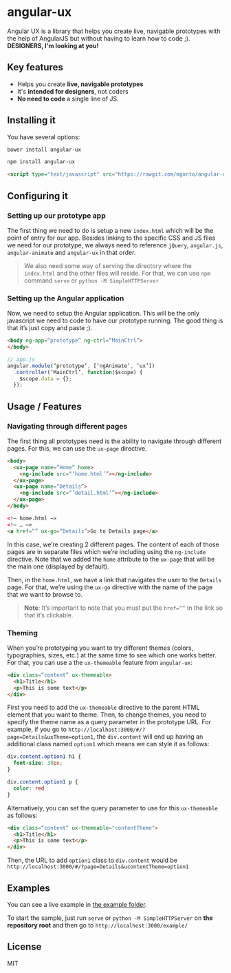 # angular-ux

Angular UX is a library that helps you create live, navigable prototypes with the help of AngularJS but without having to learn how to code ;). **DESIGNERS, I'm looking at you!**

## Key features

* Helps you create **live, navigable prototypes**
* It's **intended for designers**, not coders
* **No need to code** a single line of JS.

## Installing it

You have several options:

````bash
bower install angular-ux
````

````bash
npm install angular-ux
````

````html
<script type="text/javascript" src="https://rawgit.com/mgonto/angular-ux/master/dist/angular-ux.js"></script>
````

## Configuring it

### Setting up our prototype app
The first thing we need to do is setup a new `index.html` which will be the point of entry for our app. 
Besides linking to the specific CSS and JS files we need for our prototype, we always need to reference `jQuery`, `angular.js`, `angular-animate` and `angular-ux` in that order.

> We also need some way of serving the directory where the `index.html` and the other files will reside. For that, we can use `npm` command `serve` or `python -M SimpleHTTPServer`

### Setting up the Angular application

Now, we need to setup the Angular application. This will be the only javascript we need to code to have our prototype running. The good thing is that it’s just copy and paste ;).

```html
<body ng-app=“prototype” ng-ctrl=“MainCtrl”>
</body>
```

```js
// app.js
angular.module(‘prototype’, [‘ngAnimate’, ‘ux’])
  .controller(‘MainCtrl’, function($scope) {
    $scope.data = {};
  });
```

## Usage / Features

### Navigating through different pages
The first thing all prototypes need is the ability to navigate through different pages. 
For this, we can use the `ux-page` directive.

```html
<body>
  <ux-page name=“Home” home>
    <ng-include src=“’home.html’”></ng-include>
  </ux-page>
  <ux-page name=“Details”>
    <ng-include src=“’detail.html’”></ng-include>
  </ux-page>
</body>
```
```html
<!— home.html —>
<!— … —>
<a href=“” ux-go=“Details”>Go to Details page</a>
```

In this case, we’re creating 2 different pages. The content of each of those pages are in separate files which we’re including using the `ng-include` directive. Note that we added the `home` attribute to the `ux-page` that will be the main one (displayed by default).

Then, in the `home.html`, we have a link that navigates the user to the `Details` page. For that, we’re using the `ux-go` directive with the name of the page that we want to browse to.

> **Note**: It’s important to note that you must put the `href=“”` in the link so that it’s clickable.

### Theming

When you’re prototyping you want to try different themes (colors, typographies, sizes, etc.) at the same time to see which one works better.
For that, you can use a the `ux-themeable` feature from `angular-ux`:

```html
<div class=“content” ux-themeable>
  <h1>Title</h1>
  <p>This is some text</p>
</div>
```

First you need to add the `ux-themeable` directive to the parent HTML element that you want to theme. Then, to change themes, you need to specify the theme name as a query parameter in the prototype URL. For example, if you go to `http://localhost:3000/#/?page=Details&uxTheme=option1`, the `div.content` will end up having an additional class named `option1` which means we can style it as follows:

```css
div.content.option1 h1 {
  font-size: 38px;
}

div.content.option1 p {
  color: red
}
```

Alternatively, you can set the query parameter to use for this `ux-themeable` as follows:

```html
<div class=“content” ux-themeable="contentTheme">
  <h1>Title</h1>
  <p>This is some text</p>
</div>
```

Then, the URL to add `option1` class to `div.content` would be `http://localhost:3000/#/?page=Details&ucontentTheme=option1`

## Examples

You can see a live example in [the example folder](https://github.com/mgonto/angular-ux/tree/master/example).

To start the sample, just run `serve` or `python -M SimpleHTTPServer` on **the repository root** and then go to `http://localhost:3000/example/`

## License

MIT
